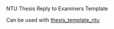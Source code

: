 NTU Thesis Reply to Examiners Template

Can be used with [thesis_template_ntu](https://github.com/wang-chen/thesis_template_ntu)